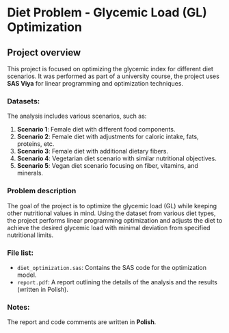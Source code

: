 # Diet Problem - Glycemic Load (GL) Optimization

## Project overview

This project is focused on optimizing the glycemic index for different diet scenarios. It was performed as part of a university course, the project uses **SAS Viya** for linear programming and optimization techniques.

### Datasets:
The analysis includes various scenarios, such as:
1. **Scenario 1**: Female diet with different food components.
2. **Scenario 2**: Female diet with adjustments for caloric intake, fats, proteins, etc.
3. **Scenario 3**: Female diet with additional dietary fibers.
4. **Scenario 4**: Vegetarian diet scenario with similar nutritional objectives.
5. **Scenario 5**: Vegan diet scenario focusing on fiber, vitamins, and minerals.

### Problem description

The goal of the project is to optimize the glycemic load (GL) while keeping other nutritional values in mind. Using the dataset from various diet types, the project performs linear programming optimization and adjusts the diet to achieve the desired glycemic load with minimal deviation from specified nutritional limits.

### File list:

- `diet_optimization.sas`: Contains the SAS code for the optimization model.
- `report.pdf`: A report outlining the details of the analysis and the results (written in Polish).

### Notes:
The report and code comments are written in **Polish**.
